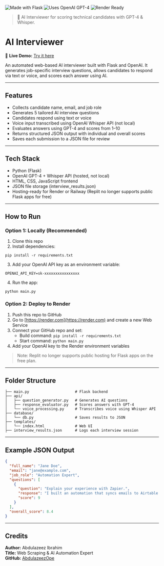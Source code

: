 ![Made with Flask](https://img.shields.io/badge/Powered%20By-Flask-blue)
![Uses OpenAI GPT-4](https://img.shields.io/badge/OpenAI-GPT--4-green)
![Render Ready](https://img.shields.io/badge/Hosted%20on-Render-orange)

> 🧠 AI Interviewer for scoring technical candidates with GPT-4 & Whisper.


# AI Interviewer

🔗 **Live Demo:** [Try it here](https://ai-interviewerr.onrender.com)

An automated web-based AI interviewer built with Flask and OpenAI. It generates job-specific interview questions, allows candidates to respond via text or voice, and scores each answer using AI.

---

## Features

- Collects candidate name, email, and job role
- Generates 5 tailored AI interview questions
- Candidates respond using text or voice
- Voice input transcribed using OpenAI Whisper API (not local)
- Evaluates answers using GPT-4 and scores from 1–10
- Returns structured JSON output with individual and overall scores
- Saves each submission to a JSON file for review

---

## Tech Stack

- Python (Flask)
- OpenAI GPT-4 + Whisper API (hosted, not local)
- HTML, CSS, JavaScript frontend
- JSON file storage (interview_results.json)
- Hosting-ready for Render or Railway (Replit no longer supports public Flask apps for free)

---

## How to Run

### Option 1: Locally (Recommended)
1. Clone this repo
2. Install dependencies:
```
pip install -r requirements.txt
```
3. Add your OpenAI API key as an environment variable:
```
OPENAI_API_KEY=sk-xxxxxxxxxxxxxxxx
```
4. Run the app:
```
python main.py
```

### Option 2: Deploy to Render
1. Push this repo to GitHub
2. Go to [https://render.com](https://render.com) and create a new Web Service
3. Connect your GitHub repo and set:
   - Build command: `pip install -r requirements.txt`
   - Start command: `python main.py`
4. Add your OpenAI key to the Render environment variables

> Note: Replit no longer supports public hosting for Flask apps on the free plan.

---

## Folder Structure
```
├── main.py                     # Flask backend
├── api/
│   ├── question_generator.py   # Generates AI questions
│   ├── response_evaluator.py   # Scores answers with GPT-4
│   └── voice_processing.py     # Transcribes voice using Whisper API
├── database/
│   └── db.py                   # Saves results to JSON
├── templates/
│   └── index.html              # Web UI
├── interview_results.json      # Logs each interview session
```

---

## Example JSON Output
```json
{
  "full_name": "Jane Doe",
  "email": "jane@example.com",
  "job_role": "Automation Expert",
  "questions": [
    {
      "question": "Explain your experience with Zapier.",
      "response": "I built an automation that syncs emails to Airtable.",
      "score": 9
    }
  ],
  "overall_score": 8.4
}
```

---

## Credits
**Author:** Abdulazeez Ibrahim  
**Title:** Web Scraping & AI Automation Expert  
**GitHub:** [AbdulazeezOpe](https://github.com/AbdulazeezOpe)


